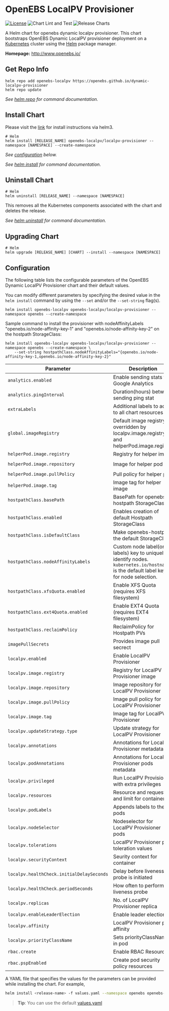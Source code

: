 #  OpenEBS LocalPV Provisioner

[![License](https://img.shields.io/badge/License-Apache%202.0-blue.svg)](https://opensource.org/licenses/Apache-2.0)
![Chart Lint and Test](https://github.com/openebs/dynamic-localpv-provisioner/workflows/Chart%20Lint%20and%20Test/badge.svg)
![Release Charts](https://github.com/openebs/dynamic-localpv-provisioner/workflows/Release%20Charts/badge.svg?branch=develop)

A Helm chart for openebs dynamic localpv provisioner. This chart bootstraps OpenEBS Dynamic LocalPV provisioner deployment on a [Kubernetes](http://kubernetes.io) cluster using the  [Helm](https://helm.sh) package manager.


**Homepage:** <http://www.openebs.io/>

## Get Repo Info

```console
helm repo add openebs-localpv https://openebs.github.io/dynamic-localpv-provisioner
helm repo update
```

_See [helm repo](https://helm.sh/docs/helm/helm_repo/) for command documentation._

## Install Chart

Please visit the [link](https://openebs.github.io/dynamic-localpv-provisioner/) for install instructions via helm3.

```console
# Helm
helm install [RELEASE_NAME] openebs-localpv/localpv-provisioner --namespace [NAMESPACE] --create-namespace
```

_See [configuration](#configuration) below._

_See [helm install](https://helm.sh/docs/helm/helm_install/) for command documentation._

## Uninstall Chart

```console
# Helm
helm uninstall [RELEASE_NAME] --namespace [NAMESPACE]
```

This removes all the Kubernetes components associated with the chart and deletes the release.

_See [helm uninstall](https://helm.sh/docs/helm/helm_uninstall/) for command documentation._

## Upgrading Chart

```console
# Helm
helm upgrade [RELEASE_NAME] [CHART] --install --namespace [NAMESPACE]
```


## Configuration

The following table lists the configurable parameters of the OpenEBS Dynamic LocalPV Provisioner chart and their default values.

You can modify different parameters by specifying the desired value in the `helm install` command by using the `--set` and/or the `--set-string` flag(s).

```console
helm install openebs-localpv openebs-localpv/localpv-provisioner --namespace openebs --create-namespace
```

Sample command to install the provisioner with nodeAffinityLabels "openebs.io/node-affinity-key-1" and "openebs.io/node-affinity-key-2" on the hostpath StorageClass:
```console
helm install openebs-localpv openebs-localpv/localpv-provisioner --namespace openebs --create-namespace \
	--set-string hostpathClass.nodeAffinityLabels="{openebs.io/node-affinity-key-1,openebs.io/node-affinity-key-2}"
```

| Parameter                                   | Description                                                                                                                                                                                 | Default                       |
| ------------------------------------------- |---------------------------------------------------------------------------------------------------------------------------------------------------------------------------------------------|-------------------------------|
| `analytics.enabled`                         | Enable sending stats to Google Analytics                                                                                                                                                    | `true`                        |
| `analytics.pingInterval`                    | Duration(hours) between sending ping stat                                                                                                                                                   | `24h`                         |
| `extraLabels`                               | Additional labels to add to all chart resources                                 | `{}`                         |
| `global.imageRegistry`                      | Default image registry, overridden by localpv.image.registry and helperPod.image.registry                                                                                                   | `""`                          |
| `helperPod.image.registry`                  | Registry for helper image                                                                                                                                                                   | `""`                          |
| `helperPod.image.repository`                | Image for helper pod                                                                                                                                                                        | `"openebs/linux-utils"`       |
| `helperPod.image.pullPolicy`                | Pull policy for helper pod                                                                                                                                                                  | `"IfNotPresent"`              |
| `helperPod.image.tag`                       | Image tag for helper image                                                                                                                                                                  | `4.2.0`                       |
| `hostpathClass.basePath`                    | BasePath for openebs-hostpath StorageClass                                                                                                                                                  | `"/var/openebs/local"`        |
| `hostpathClass.enabled`                     | Enables creation of default Hostpath StorageClass                                                                                                                                           | `true`                        |
| `hostpathClass.isDefaultClass`              | Make openebs-hostpath the default StorageClass                                                                                                                                              | `"false"`                     |
| `hostpathClass.nodeAffinityLabels`          | Custom node label(or labels) key to uniquely identify nodes. `kubernetes.io/hostname` is the default label key for node selection.                                                          | `[]`                          |
| `hostpathClass.xfsQuota.enabled`            | Enable XFS Quota (requires XFS filesystem)                                                                                                                                                  | `false`                       |
| `hostpathClass.ext4Quota.enabled`           | Enable EXT4 Quota (requires EXT4 filesystem)                                                                                                                                                | `false`                       |
| `hostpathClass.reclaimPolicy`               | ReclaimPolicy for Hostpath PVs                                                                                                                                                              | `"Delete"`                    |
| `imagePullSecrets`                          | Provides image pull secrect                                                                                                                                                                 | `""`                          |
| `localpv.enabled`                           | Enable LocalPV Provisioner                                                                                                                                                                  | `true`                        |
| `localpv.image.registry`                    | Registry for LocalPV Provisioner image                                                                                                                                                      | `""`                          |
| `localpv.image.repository`                  | Image repository for LocalPV Provisioner                                                                                                                                                    | `openebs/localpv-provisioner` |
| `localpv.image.pullPolicy`                  | Image pull policy for LocalPV Provisioner                                                                                                                                                   | `IfNotPresent`                |
| `localpv.image.tag`                         | Image tag for LocalPV Provisioner                                                                                                                                                           | `4.3.0`                       |
| `localpv.updateStrategy.type`               | Update strategy for LocalPV Provisioner                                                                                                                                                     | `RollingUpdate`               |
| `localpv.annotations`                       | Annotations for LocalPV Provisioner metadata                                                                                                                                                | `""`                          |
| `localpv.podAnnotations`                    | Annotations for LocalPV Provisioner pods metadata                                                                                                                                           | `""`                          |
| `localpv.privileged`                        | Run LocalPV Provisioner with extra privileges                                                                                                                                               | `true`                        |
| `localpv.resources`                         | Resource and request and limit for containers                                                                                                                                               | `""`                          |
| `localpv.podLabels`                         | Appends labels to the pods                                                                                                                                                                  | `""`                          |
| `localpv.nodeSelector`                      | Nodeselector for LocalPV Provisioner pods                                                                                                                                                   | `""`                          |
| `localpv.tolerations`                       | LocalPV Provisioner pod toleration values                                                                                                                                                   | `""`                          |
| `localpv.securityContext`                   | Seurity context for container                                                                                                                                                               | `""`                          |
| `localpv.healthCheck.initialDelaySeconds`   | Delay before liveness probe is initiated                                                                                                                                                    | `30`                          |
| `localpv.healthCheck.periodSeconds`         | How often to perform the liveness probe                                                                                                                                                     | `60`                          |
| `localpv.replicas`                          | No. of LocalPV Provisioner replica                                                                                                                                                          | `1`                           |
| `localpv.enableLeaderElection`              | Enable leader election                                                                                                                                                                      | `true`                        |
| `localpv.affinity`                          | LocalPV Provisioner pod affinity                                                                                                                                                            | `{}`                          |
| `localpv.priorityClassName`                 | Sets priorityClassName in pod                                                                       | `""`                          |
| `rbac.create`                               | Enable RBAC Resources                                                                                                                                                                       | `true`                        |
| `rbac.pspEnabled`                           | Create pod security policy resources                                                                                                                                                        | `false`                       |


A YAML file that specifies the values for the parameters can be provided while installing the chart. For example,

```bash
helm install <release-name> -f values.yaml --namespace openebs openebs-localpv/localpv-provisioner
```

> **Tip**: You can use the default [values.yaml](values.yaml)
